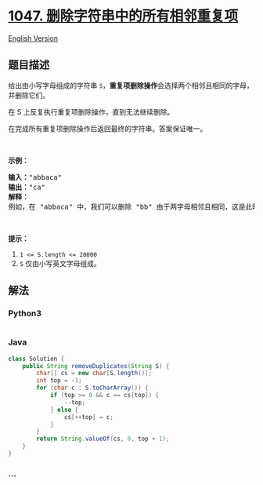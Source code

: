 # [1047. 删除字符串中的所有相邻重复项](https://leetcode-cn.com/problems/remove-all-adjacent-duplicates-in-string)

[English Version](/solution/1000-1099/1047.Remove%20All%20Adjacent%20Duplicates%20In%20String/README_EN.md)

## 题目描述

<!-- 这里写题目描述 -->
<p>给出由小写字母组成的字符串&nbsp;<code>S</code>，<strong>重复项删除操作</strong>会选择两个相邻且相同的字母，并删除它们。</p>

<p>在 S 上反复执行重复项删除操作，直到无法继续删除。</p>

<p>在完成所有重复项删除操作后返回最终的字符串。答案保证唯一。</p>

<p>&nbsp;</p>

<p><strong>示例：</strong></p>

<pre><strong>输入：</strong>&quot;abbaca&quot;
<strong>输出：</strong>&quot;ca&quot;
<strong>解释：</strong>
例如，在 &quot;abbaca&quot; 中，我们可以删除 &quot;bb&quot; 由于两字母相邻且相同，这是此时唯一可以执行删除操作的重复项。之后我们得到字符串 &quot;aaca&quot;，其中又只有 &quot;aa&quot; 可以执行重复项删除操作，所以最后的字符串为 &quot;ca&quot;。
</pre>

<p>&nbsp;</p>

<p><strong>提示：</strong></p>

<ol>
	<li><code>1 &lt;= S.length &lt;= 20000</code></li>
	<li><code>S</code> 仅由小写英文字母组成。</li>
</ol>

## 解法

<!-- 这里可写通用的实现逻辑 -->

<!-- tabs:start -->

### **Python3**

<!-- 这里可写当前语言的特殊实现逻辑 -->

```python

```

### **Java**

<!-- 这里可写当前语言的特殊实现逻辑 -->

```java
class Solution {
    public String removeDuplicates(String S) {
        char[] cs = new char[S.length()];
        int top = -1;
        for (char c : S.toCharArray()) {
            if (top >= 0 && c == cs[top]) {
                --top;
            } else {
                cs[++top] = c;
            }
        }
        return String.valueOf(cs, 0, top + 1);
    }
}

```

### **...**

```

```

<!-- tabs:end -->
